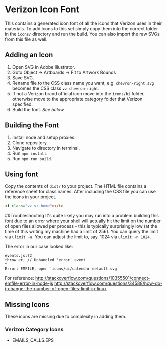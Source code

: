 # Verizon Icon Font

This contains a generated icon font of all the icons that Verizon uses in their materials. To add icons to this set
simply copy them into the correct folder in the `icons/` directory and run the build. You can also import the raw SVGs
from this file as well.

## Adding an Icon

1. Open SVG in Adobe Illustrator.
2. Goto Object -> Artboards -> Fit to Artwork Bounds
3. Save SVG.
4. Rename file to the CSS class name you want, e.g. `chevron-right.svg` becomes the CSS class `vz-chevron-right`.
5. If not a Verizon brand official icon move into the `icons/bi` folder, otherwise move to the appropriate category folder that Verizon specified.
6. Build the font. _See below._

## Building the Font

1. Install node and setup proxies.
2. Clone repository.
3. Navigate to directory in terminal.
4. Run `npm install`.
5. Run `npm run build`.

## Using font

Copy the contents of `dist/` to your project. The HTML file contains a reference sheet for class names. After including
the CSS file you can use the icons in your project.

```html
<i class="vz vz-home"></i>
```

##Troubleshooting
It's quite likely you may run into a problem building this font due to an error where your shell will actually hit the limit on the number of open files allowed per process - this is typically surprisingly low (at the time of this writing my machine had a limit of 256).  You can query the limit via `ulimit -a`.  You can adjust the limit to, say, 1024 via `ulimit -n 1024`.

The error in our case looked like:
```
events.js:72
throw er; // Unhandled 'error' event
^
Error: EMFILE, open 'icons/ui/calendar-default.svg'
```

For reference:
http://stackoverflow.com/questions/10355501/connect-emfile-error-in-node-js
http://stackoverflow.com/questions/34588/how-do-i-change-the-number-of-open-files-limit-in-linux


## Missing Icons
These icons are missing due to complexity in adding them.

### Verizon Category Icons

* EMAILS_CALLS.EPS
